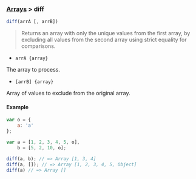 ### [Arrays](../) > diff

```js
diff(arrA [, arrB])
```

> Returns an array with only the unique values from the first array, by excluding all values from the second array using strict equality for comparisons.

- <code>arrA {array}</code>

The array to process.

- <code>[arrB] {array}</code>

Array of values to exclude from the original array.

#### Example
```js
var o = {
    a: 'a'
};

var a = [1, 2, 3, 4, 5, o],
    b = [5, 2, 10, o];

diff(a, b); // => Array [1, 3, 4]
diff(a, []); // => Array [1, 2, 3, 4, 5, Object]
diff(a) // => Array []
```

